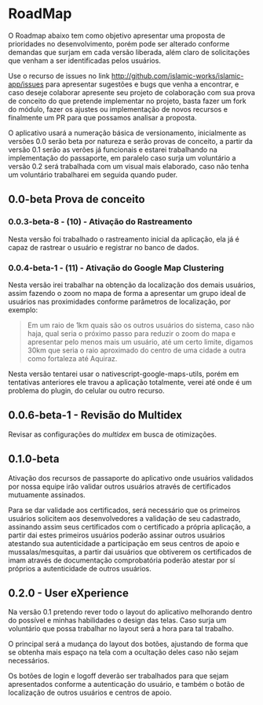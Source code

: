 # RoadMap

O Roadmap abaixo tem como objetivo apresentar uma proposta de prioridades no desenvolvimento, porém pode ser alterado conforme demandas que surjam em cada versão liberada, além claro de solicitações que venham a ser identificadas pelos usuários.

Use o recurso de issues no link http://github.com/islamic-works/islamic-app/issues para apresentar sugestões e bugs que venha a encontrar, e caso deseje colaborar apresente seu projeto de colaboração com sua prova de conceito do que pretende implementar no projeto, basta fazer um fork do módulo, fazer os ajustes ou implementação de novos recursos e finalmente um PR para que possamos analisar a proposta.

O aplicativo usará a numeração básica de versionamento, inicialmente as versões 0.0 serão beta por natureza e serão provas de conceito, a partir da versão 0.1 serão as verões já funcionais e estarei trabalhando na implementação do passaporte, em paralelo caso surja um voluntário a versão 0.2 será trabalhada com um visual mais elaborado, caso não tenha um voluntário trabalharei em seguida quando puder.

## 0.0-beta Prova de conceito

### 0.0.3-beta-8 - (10) - Ativação do Rastreamento

Nesta versão foi trabalhado o rastreamento inicial da aplicação, ela já é capaz de rastrear o usuário e registrar no banco de dados.

### 0.0.4-beta-1 - (11) - Ativação do Google Map Clustering

Nesta versão irei trabalhar na obtenção da localização dos demais usuários, assim fazendo o zoom no mapa de forma a apresentar um grupo ideal de usuários nas proximidades conforme parâmetros de localização, por exemplo:

> Em um raio de 1km quais são os outros usuários do sistema, caso não haja, qual seria o próximo passo para reduzir o zoom do mapa e apresentar pelo menos mais um usuário, até um certo limite, digamos 30km que seria o raio aproximado do centro de uma cidade a outra como fortaleza até Aquiraz.

Nesta versão tentarei usar o nativescript-google-maps-utils, porém em tentativas anteriores ele travou a aplicação totalmente, verei até onde é um problema do plugin, do celular ou outro recurso.

## 0.0.6-beta-1 - Revisão do Multidex

Revisar as configurações do *multidex* em busca de otimizações.

## 0.1.0-beta

Ativação dos recursos de passaporte do aplicativo onde usuários validados por nossa equipe irão validar outros usuários através de certificados mutuamente assinados.

Para se dar validade aos certificados, será necessário que os primeiros usuários solicitem aos desenvolvedores a validação de seu cadastrado, assinando assim seus certificados com o certificado a própria aplicação, a partir dai estes primeiros usuários poderão assinar outros usuários atestando sua autenticidade a participação em seus centros de apoio e mussalas/mesquitas, a partir dai usuários que obtiverem os certificados de imam através de documentação comprobatória poderão atestar por sí próprios a autenticidade de outros usuários.

## 0.2.0 - User eXperience

Na versão 0.1 pretendo rever todo o layout do aplicativo melhorando dentro do possível e minhas habilidades o design das telas. Caso surja um voluntário que possa trabalhar no layout será a hora para tal trabalho.

O principal será a mudança do layout dos botões, ajustando de forma que se obtenha mais espaço na tela com a ocultação deles caso não sejam necessários.

Os botões de login e logoff deverão ser trabalhados para que sejam apresentados conforme a autenticação do usuário, e também o botão de localização de outros usuários e centros de apoio.

